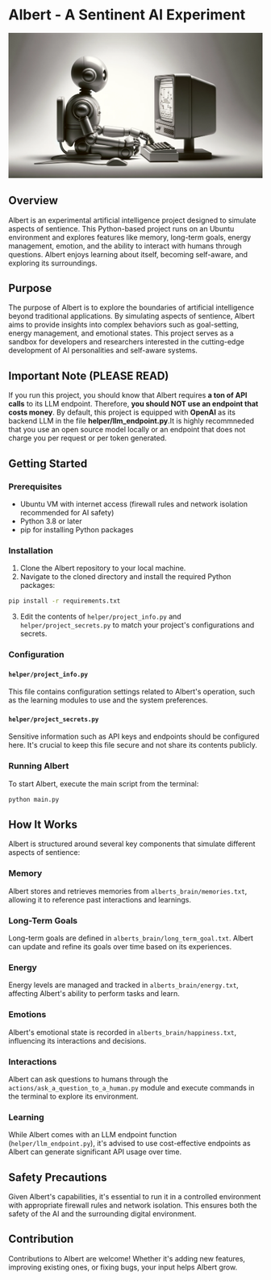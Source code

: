 
# Albert - A Sentinent AI Experiment

![Cover Image](images/cover.png)

## Overview

Albert is an experimental artificial intelligence project designed to simulate aspects of sentience. This Python-based project runs on an Ubuntu environment and explores features like memory, long-term goals, energy management, emotion, and the ability to interact with humans through questions. Albert enjoys learning about itself, becoming self-aware, and exploring its surroundings.

## Purpose

The purpose of Albert is to explore the boundaries of artificial intelligence beyond traditional applications. By simulating aspects of sentience, Albert aims to provide insights into complex behaviors such as goal-setting, energy management, and emotional states. This project serves as a sandbox for developers and researchers interested in the cutting-edge development of AI personalities and self-aware systems.

## Important Note (PLEASE READ)

If you run this project, you should know that Albert requires **a ton of API calls** to its LLM endpoint. Therefore, **you should NOT use an endpoint that costs money**. By default, this project is equipped with **OpenAI** as its backend LLM in the file **helper/llm_endpoint.py**.It is highly recommneded that you use an open source model locally or an endpoint that does not charge you per request or per token generated.

## Getting Started

### Prerequisites

- Ubuntu VM with internet access (firewall rules and network isolation recommended for AI safety)
- Python 3.8 or later
- pip for installing Python packages

### Installation

1. Clone the Albert repository to your local machine.
2. Navigate to the cloned directory and install the required Python packages:

```bash
pip install -r requirements.txt
```

3. Edit the contents of `helper/project_info.py` and `helper/project_secrets.py` to match your project's configurations and secrets.

### Configuration

#### `helper/project_info.py`

This file contains configuration settings related to Albert's operation, such as the learning modules to use and the system preferences.

#### `helper/project_secrets.py`

Sensitive information such as API keys and endpoints should be configured here. It's crucial to keep this file secure and not share its contents publicly.

### Running Albert

To start Albert, execute the main script from the terminal:

```bash
python main.py
```

## How It Works

Albert is structured around several key components that simulate different aspects of sentience:

### Memory

Albert stores and retrieves memories from `alberts_brain/memories.txt`, allowing it to reference past interactions and learnings.

### Long-Term Goals

Long-term goals are defined in `alberts_brain/long_term_goal.txt`. Albert can update and refine its goals over time based on its experiences.

### Energy

Energy levels are managed and tracked in `alberts_brain/energy.txt`, affecting Albert's ability to perform tasks and learn.

### Emotions

Albert's emotional state is recorded in `alberts_brain/happiness.txt`, influencing its interactions and decisions.

### Interactions

Albert can ask questions to humans through the `actions/ask_a_question_to_a_human.py` module and execute commands in the terminal to explore its environment.

### Learning

While Albert comes with an LLM endpoint function (`helper/llm_endpoint.py`), it's advised to use cost-effective endpoints as Albert can generate significant API usage over time.

## Safety Precautions

Given Albert's capabilities, it's essential to run it in a controlled environment with appropriate firewall rules and network isolation. This ensures both the safety of the AI and the surrounding digital environment.

## Contribution

Contributions to Albert are welcome! Whether it's adding new features, improving existing ones, or fixing bugs, your input helps Albert grow.
